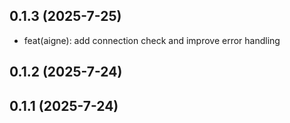 ## 0.1.3 (2025-7-25)
 - feat(aigne): add connection check and improve error handling
## 0.1.2 (2025-7-24)

## 0.1.1 (2025-7-24)